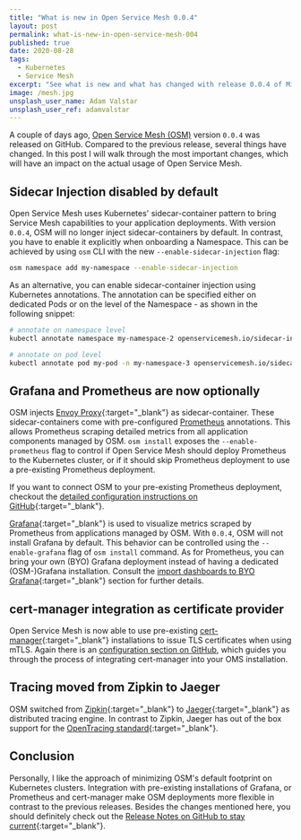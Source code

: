 ```yaml
---
title: "What is new in Open Service Mesh 0.0.4"
layout: post
permalink: what-is-new-in-open-service-mesh-004
published: true
date: 2020-08-28
tags: 
  - Kubernetes
  - Service Mesh
excerpt: "See what is new and what has changed with release 0.0.4 of Microsoft Open Service Mesh."
image: /mesh.jpg
unsplash_user_name: Adam Valstar
unsplash_user_ref: adamvalstar
---
```


A couple of days ago, [Open Service Mesh (OSM)](https://openservicemesh.io) version `0.0.4` was released on GitHub. Compared to the previous release, several things have changed. In this post I will walk through the most important changes, which will have an impact on the actual usage of Open Service Mesh.

## Sidecar Injection disabled by default

Open Service Mesh uses Kubernetes' sidecar-container pattern to bring Service Mesh capabilities to your application deployments. With version `0.0.4`, OSM will no longer inject sidecar-containers by default. In contrast, you have to enable it explicitly when onboarding a Namespace. This can be achieved by using `osm` CLI with the new `--enable-sidecar-injection` flag:

```bash
osm namespace add my-namespace --enable-sidecar-injection

```

As an alternative, you can enable sidecar-container injection using Kubernetes annotations. The annotation can be specified either on dedicated Pods or on the level of the Namespace - as shown in the following snippet:

```bash
# annotate on namespace level
kubectl annotate namespace my-namespace-2 openservicemesh.io/sidecar-injection=enabled

# annotate on pod level
kubectl annotate pod my-pod -n my-namespace-3 openservicemesh.io/sidecar-injection=enabled

```

## Grafana and Prometheus are now optionally

OSM injects [Envoy Proxy](https://www.envoyproxy.io/){:target="_blank"} as sidecar-container. These sidecar-containers come with pre-configured [Prometheus](https://prometheus.io/docs/introduction/overview/) annotations. This allows Prometheus scraping detailed metrics from all application components managed by OSM. `osm install` exposes the `--enable-prometheus` flag to control if Open Service Mesh should deploy Prometheus to the Kubernetes cluster, or if it should skip Prometheus deployment to use a pre-existing Prometheus deployment.

If you want to connect OSM to your pre-existing Prometheus deployment, checkout the [detailed configuration instructions on GitHub](https://github.com/openservicemesh/osm/blob/main/docs/patterns/observability.md#byo-bring-your-own){:target="_blank"}.

[Grafana](https://grafana.com/docs/grafana/latest/getting-started/what-is-grafana/){:target="_blank"} is used to visualize metrics scraped by Prometheus from applications managed by OSM. With `0.0.4`, OSM will not install Grafana by default. This behavior can be controlled using the `--enable-grafana` flag of `osm install` command. As for Prometheus, you can bring your own (BYO) Grafana deployment instead of having a dedicated (OSM-)Grafana installation. Consult the [import dashboards to BYO Grafana](https://github.com/openservicemesh/osm/blob/main/docs/patterns/observability.md#importing-dashboards-on-a-byo-grafana-instance){:target="_blank"} section for further details.

## cert-manager integration as certificate provider

Open Service Mesh is now able to use pre-existing [cert-manager](https://cert-manager.io/){:target="_blank"} installations to issue TLS certificates when using mTLS. Again there is an [configuration section on GitHub](https://github.com/openservicemesh/osm/tree/main/docs/patterns#using-cert-manager), which guides you through the process of integrating cert-manager into your OMS installation.

## Tracing moved from Zipkin to Jaeger

OSM switched from [Zipkin](https://zipkin.io/){:target="_blank"} to [Jaeger](https://www.jaegertracing.io/){:target="_blank"} as distributed tracing engine. In contrast to Zipkin, Jaeger has out of the box support for the [OpenTracing standard](https://opentracing.io/){:target="_blank"}.

## Conclusion

Personally, I like the approach of minimizing OSM's default footprint on Kubernetes clusters. Integration with pre-existing installations of Grafana, or Prometheus and cert-manager make OSM deployments more flexible in contrast to the previous releases. Besides the changes mentioned here, you should definitely check out the [Release Notes on GitHub to stay current](https://github.com/openservicemesh/osm/releases){:target="_blank"}.

